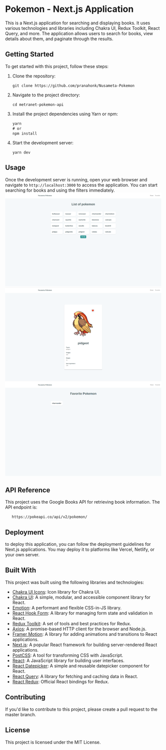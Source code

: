 # Pokemon - Next.js Application

This is a Next.js application for searching and displaying books. It uses various technologies and libraries including Chakra UI, Redux Toolkit, React Query, and more. The application allows users to search for books, view details about them, and paginate through the results.


## Getting Started

To get started with this project, follow these steps:

1. Clone the repository:

   ```shell 
   git clone https://github.com/pranahonk/Nusameta-Pokemon

2. Navigate to the project directory:
    ```shell
    cd metranet-pokemon-api
    ```
3. Install the project dependencies using Yarn or npm:
    ```shell
    yarn
    # or
    npm install
   ```

4. Start the development server:
    ```shell
    yarn dev
    ```
   
## Usage
Once the development server is running, open your web browser and navigate to `http://localhost:3000` to access the application. You can start searching for books and using the filters immediately.
![Local Image](./public/img.png)
![Local Image](./public/img_1.png)
![Local Image](./public/img_2.png)

## API Reference
This project uses the Google Books API for retrieving book information. The API endpoint is:

```shell
   https://pokeapi.co/api/v2/pokemon/
```


## Deployment

to deploy this application, you can follow the deployment guidelines for Next.js applications. You may deploy it to platforms like Vercel, Netlify, or your own server.


## Built With
This project was built using the following libraries and technologies:

- [Chakra UI Icons](https://chakra-ui.com/icons): Icon library for Chakra UI.
- [Chakra UI](https://chakra-ui.com/): A simple, modular, and accessible component library for React.
- [Emotion](https://emotion.sh/): A performant and flexible CSS-in-JS library.
- [React Hook Form](https://react-hook-form.com/): A library for managing form state and validation in React.
- [Redux Toolkit](https://redux-toolkit.js.org/): A set of tools and best practices for Redux.
- [Axios](https://axios-http.com/): A promise-based HTTP client for the browser and Node.js.
- [Framer Motion](https://www.framer.com/motion/): A library for adding animations and transitions to React applications.
- [Next.js](https://nextjs.org/): A popular React framework for building server-rendered React applications.
- [PostCSS](https://postcss.org/): A tool for transforming CSS with JavaScript.
- [React](https://reactjs.org/): A JavaScript library for building user interfaces.
- [React Datepicker](https://reactdatepicker.com/): A simple and reusable datepicker component for React.
- [React Query](https://react-query.tanstack.com/): A library for fetching and caching data in React.
- [React Redux](https://react-redux.js.org/): Official React bindings for Redux.


## Contributing
If you'd like to contribute to this project, please create a pull request to the master branch.

## License
This project is licensed under the MIT License.

